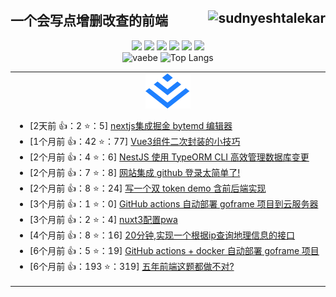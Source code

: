 ## 一个会写点增删改查的前端 <img align="right"  src="https://komarev.com/ghpvc/?username=vaebe" alt="sudnyeshtalekar" />

<div align="center">
  <img src="https://img.shields.io/badge/-TypeScript-2b6dbf?style=flat&logo=typescript&logoColor=white">
  <img src="https://img.shields.io/badge/-Vue-46b882?style=flat&logo=vue.js&logoColor=white">
  <img src="https://img.shields.io/badge/-Node.js-3C873A?style=flat&logo=Node.js&logoColor=white">
  <img src="https://img.shields.io/badge/Golang-1008611?style=flat&logo=go&color=%2376e2ff">
  <img src="https://img.shields.io/badge/Mysql-1008611?style=flat&logo=Mysql&color=%2302758f">
  <img src="https://img.shields.io/badge/-ESLint-%234B32C3?style=flat-square&logo=eslint">
</div>

<div align=center>
  <img height="165px" src="https://github-readme-stats.vercel.app/api?username=vaebe&layout=compact&rank_icon=percentile&theme=transparent" alt="vaebe" /> 
  <img src="https://github-readme-stats.vercel.app/api/top-langs/?username=vaebe&layout=compact&theme=transparent" alt="Top Langs">
</div>

<!-- multi-platform-posts start -->
  <table align="center">
      <tr>
        <td align="center" width="800px" valign="top">
          <div align="center"><img src='https://raw.githubusercontent.com/baozouai/multi-platform-posts-action/main/assets/juejin.svg' alt='juejin'/></div>
<ul>
<li align='left'>[2天前 👍：2  ⭐：5]
      <a href="https://juejin.cn/post/7423980772172087331" target="_blank">nextjs集成掘金 bytemd 编辑器</a>
      </li>
<li align='left'>[1个月前 👍：42  ⭐：77]
      <a href="https://juejin.cn/post/7413194176006324275" target="_blank">Vue3组件二次封装的小技巧</a>
      </li>
<li align='left'>[2个月前 👍：4  ⭐：6]
      <a href="https://juejin.cn/post/7402444509153591308" target="_blank">NestJS 使用 TypeORM CLI 高效管理数据库变更</a>
      </li>
<li align='left'>[2个月前 👍：7  ⭐：8]
      <a href="https://juejin.cn/post/7393551590458998819" target="_blank">网站集成 github 登录太简单了!</a>
      </li>
<li align='left'>[2个月前 👍：8  ⭐：24]
      <a href="https://juejin.cn/post/7392070976093995071" target="_blank">写一个双 token demo 含前后端实现</a>
      </li>
<li align='left'>[3个月前 👍：1  ⭐：0]
      <a href="https://juejin.cn/post/7391704618180526080" target="_blank">GitHub actions 自动部署 goframe 项目到云服务器</a>
      </li>
<li align='left'>[3个月前 👍：2  ⭐：4]
      <a href="https://juejin.cn/post/7386848746914480168" target="_blank">nuxt3配置pwa</a>
      </li>
<li align='left'>[4个月前 👍：8  ⭐：16]
      <a href="https://juejin.cn/post/7375438737234247719" target="_blank">20分钟,实现一个根据ip查询地理信息的接口</a>
      </li>
<li align='left'>[6个月前 👍：5  ⭐：19]
      <a href="https://juejin.cn/post/7352555529104425012" target="_blank">GitHub actions + docker 自动部署 goframe 项目</a>
      </li>
<li align='left'>[6个月前 👍：193  ⭐：319]
      <a href="https://juejin.cn/post/7349750846899699764" target="_blank">五年前端这题都做不对?</a>
      </li>
</ul>
        </td>
      </tr>
    </table>
    <!-- multi-platform-posts end -->

